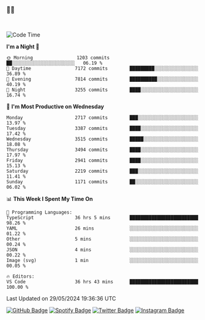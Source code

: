 ### 🤙🍺

<!-- <a href="https://github-readme-stats.vercel.app/api?username=hzak2xx&count_private=true&show_icons=true&theme=dracula">
  <img align="center" src="https://github-readme-stats.vercel.app/api?username=hzak2xx&count_private=true&show_icons=true&theme=dracula" />
</a>
</br> -->
</br>

<!--START_SECTION:waka-->
![Code Time](http://img.shields.io/badge/Code%20Time-3%2C361%20hrs%207%20mins-blue)

**I'm a Night 🦉** 

```text
🌞 Morning                1203 commits        ██░░░░░░░░░░░░░░░░░░░░░░░   06.19 % 
🌆 Daytime                7172 commits        █████████░░░░░░░░░░░░░░░░   36.89 % 
🌃 Evening                7814 commits        ██████████░░░░░░░░░░░░░░░   40.19 % 
🌙 Night                  3255 commits        ████░░░░░░░░░░░░░░░░░░░░░   16.74 % 
```
📅 **I'm Most Productive on Wednesday** 

```text
Monday                   2717 commits        ███░░░░░░░░░░░░░░░░░░░░░░   13.97 % 
Tuesday                  3387 commits        ████░░░░░░░░░░░░░░░░░░░░░   17.42 % 
Wednesday                3515 commits        █████░░░░░░░░░░░░░░░░░░░░   18.08 % 
Thursday                 3494 commits        ████░░░░░░░░░░░░░░░░░░░░░   17.97 % 
Friday                   2941 commits        ████░░░░░░░░░░░░░░░░░░░░░   15.13 % 
Saturday                 2219 commits        ███░░░░░░░░░░░░░░░░░░░░░░   11.41 % 
Sunday                   1171 commits        ██░░░░░░░░░░░░░░░░░░░░░░░   06.02 % 
```


📊 **This Week I Spent My Time On** 

```text
💬 Programming Languages: 
TypeScript               36 hrs 5 mins       █████████████████████████   98.26 % 
YAML                     26 mins             ░░░░░░░░░░░░░░░░░░░░░░░░░   01.22 % 
Other                    5 mins              ░░░░░░░░░░░░░░░░░░░░░░░░░   00.24 % 
JSON                     4 mins              ░░░░░░░░░░░░░░░░░░░░░░░░░   00.22 % 
Image (svg)              1 min               ░░░░░░░░░░░░░░░░░░░░░░░░░   00.05 % 

🔥 Editors: 
VS Code                  36 hrs 43 mins      █████████████████████████   100.00 % 
```


 Last Updated on 29/05/2024 19:36:36 UTC
<!--END_SECTION:waka-->

[![GitHub Badge](https://img.shields.io/badge/GitHub-100000?style=for-the-badge&logo=github&logoColor=white)](https://github.com/hzak2xx)
[![Spotify Badge](https://img.shields.io/badge/Spotify-1ED760?&style=for-the-badge&logo=spotify&logoColor=white)](https://open.spotify.com/user/uf90s6sbbh75a1mt44clkhkvf)
[![Twitter Badge](https://img.shields.io/badge/Twitter-1DA1F2?style=for-the-badge&logo=twitter&logoColor=white)](https://twitter.com/hzak2xx)
[![Instagram Badge](https://img.shields.io/badge/Instagram-E4405F?style=for-the-badge&logo=instagram&logoColor=white)](https://www.instagram.com/hzak2xx/)
